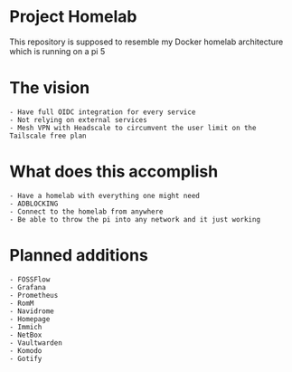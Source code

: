 # Project Homelab

This repository is supposed to resemble my Docker homelab architecture which is running on a pi 5

# The vision

    - Have full OIDC integration for every service
    - Not relying on external services
    - Mesh VPN with Headscale to circumvent the user limit on the Tailscale free plan

# What does this accomplish

    - Have a homelab with everything one might need
    - ADBLOCKING
    - Connect to the homelab from anywhere
    - Be able to throw the pi into any network and it just working 

# Planned additions

    - FOSSFlow
    - Grafana
    - Prometheus
    - RomM
    - Navidrome
    - Homepage
    - Immich
    - NetBox
    - Vaultwarden
    - Komodo
    - Gotify
    